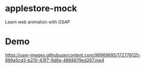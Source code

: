 # applestore-mock
Learn web animation with GSAP


# Demo
https://user-images.githubusercontent.com/96969695/172776125-989a5cd3-b210-43f7-9d6a-4868679ed267.mp4

